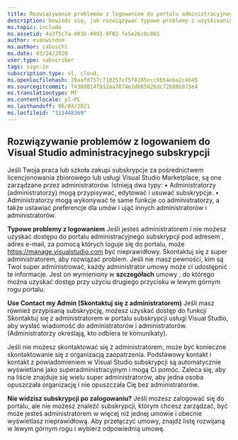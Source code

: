 ```yaml
---
title: Rozwiązywanie problemów z logowaniem do portalu administracyjnego Visual Studio subskrypcji usługi | Microsoft Docs
description: Dowiedz się, jak rozwiązywać typowe problemy z uzyskiwaniem dostępu do portalu administracyjnego Visual Studio Subskrypcji
ms.topic: include
ms.assetid: 4a3f5c7a-003b-4993-9f02-fe5e26c0c065
author: evanwindom
ms.author: cabuschl
ms.date: 03/24/2020
user.type: subscriber
tags: sign-in
subscription.type: vl, cloud,
ms.openlocfilehash: 39aafd757c710257cf5f8185ecc8b54eba2c4645
ms.sourcegitcommit: f430d014f912aa7874e1db65026dc72688b973e4
ms.translationtype: MT
ms.contentlocale: pl-PL
ms.lasthandoff: 06/04/2021
ms.locfileid: "111448369"
---
```

## <a name="resolve-issues-signing-in-to-visual-studio-subscriptions-administration-portal"></a>Rozwiązywanie problemów z logowaniem do Visual Studio administracyjnego subskrypcji
Jeśli Twoja praca lub szkoła zakupi subskrypcje za pośrednictwem licencjonowania zbiorowego lub usługi Visual Studio Marketplace, są one zarządzane przez administratorów.  Istnieją dwa typy: • Administratorzy (administratorzy) mogą przypisywać, edytować i usuwać subskrypcje.
• Administratorzy mogą wykonywać te same funkcje co administratorzy, a także ustawiać preferencje dla umów i ująć innych administratorów i administratorów.  

**Typowe problemy z logowaniem** Jeśli jesteś administratorem i nie możesz uzyskać dostępu do portalu administracyjnego subskrypcji pod adresem , adres e-mail, za pomocą których loguje się do portalu, może https://manage.visualstudio.com być nieprawidłowy.  Skontaktuj się z super administratorem, aby rozwiązać problem.  Jeśli nie masz pewności, kim są Twoi super administrować, każdy administrator umowy może ci udostępnić te informacje.  Jest on wymieniony w **szczegółach** umowy , do którego można uzyskać dostęp przy użyciu drugiego przycisku w lewym górnym rogu portalu.

**Use Contact my Admin (Skontaktuj się z administratorem)** Jeśli masz również przypisaną subskrypcję,  możesz uzyskać dostęp do funkcji Skontaktuj się z administratorem w portalu subskrypcji usługi Visual Studio, aby wysłać wiadomość do administratorów i administratorów.  (Administratorzy określają, kto odbiera te komunikaty).

Jeśli nie możesz skontaktować się z administratorem, może być konieczne skontaktowanie się z organizacją zaopatrzenia.  Podstawowy kontakt i kontakt z powiadomieniem w Visual Studio subskrypcji są automatycznie wyświetlane jako superadministracyjnym i mogą Ci pomóc.  Zaleca się, aby na liście znajduje się wielu super administratorów, aby jedna osoba opuszczała organizację i nie opuszczała Cię bez administratorów.

**Nie widzisz subskrypcji po zalogowaniu?**
Jeśli możesz zalogować się do portalu, ale nie możesz znaleźć subskrypcji, którym chcesz zarządzać, być może jesteś administratorem w więcej niż jednej umowie i obecnie wyświetlasz nieprawidłową.  Aby przełączyć umowy, znajdź listę rozwijaną w lewym górnym rogu i wybierz odpowiednią umowę.  
